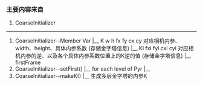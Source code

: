 <!--
 * @Author: Liu Weilong
 * @Date: 2021-04-27 11:03:57
 * @LastEditors: Liu Weilong 
 * @LastEditTime: 2021-04-27 11:10:19
 * @FilePath: /Codes/37. dso/code_reading/Initializer.md
 * @Description: 
-->
### 主要内容来自
1. CoarseInitializer


-----
1. CoarseInitializer--Member Var
   |__ K w h fx fy cx cy 对应相机内参、width、height、具体内参系数 (存储金字塔信息)
   |__ Ki fxi fyi cxi cyi 对应相机内参的逆、以及各个具体内参系数位置上的K逆的值  (存储金字塔信息)
   |__ firstFrame
2. CoarseInitializer--setFirst()
   |__ for each level of Pyr
       |__ 
3. CoarseInitializer--makeK()
   |__ 生成多层金字塔的内参K